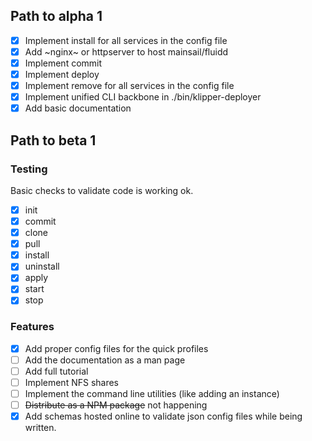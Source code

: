 ## Path to alpha 1

- [x] Implement install for all services in the config file
- [x] Add ~nginx~ or httpserver to host mainsail/fluidd
- [x] Implement commit
- [x] Implement deploy
- [x] Implement remove for all services in the config file
- [x] Implement unified CLI backbone in ./bin/klipper-deployer
- [x] Add basic documentation

## Path to beta 1

### Testing

Basic checks to validate code is working ok.

- [x] init
- [x] commit
- [x] clone
- [x] pull
- [x] install
- [x] uninstall
- [x] apply
- [x] start
- [x] stop

### Features

- [x] Add proper config files for the quick profiles
- [ ] Add the documentation as a man page
- [ ] Add full tutorial
- [ ] Implement NFS shares
- [ ] Implement the command line utilities (like adding an instance)
- [ ] ~~Distribute as a NPM package~~ not happening
- [x] Add schemas hosted online to validate json config files while being written.
